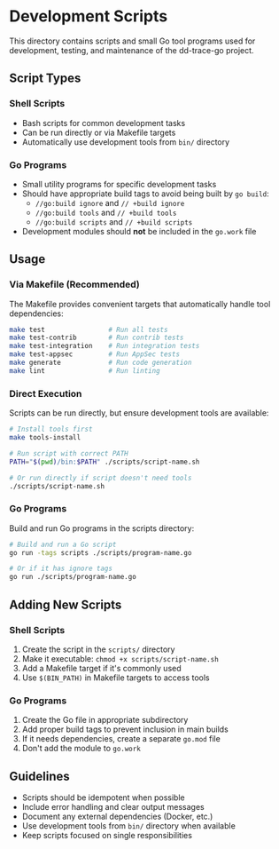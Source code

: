 # Development Scripts

This directory contains scripts and small Go tool programs used for development, testing, and maintenance of the dd-trace-go project.

## Script Types

### Shell Scripts

- Bash scripts for common development tasks
- Can be run directly or via Makefile targets
- Automatically use development tools from `bin/` directory

### Go Programs

- Small utility programs for specific development tasks
- Should have appropriate build tags to avoid being built by `go build`:
  - `//go:build ignore` and `// +build ignore`
  - `//go:build tools` and `// +build tools`
  - `//go:build scripts` and `// +build scripts`
- Development modules should **not** be included in the `go.work` file

## Usage

### Via Makefile (Recommended)

The Makefile provides convenient targets that automatically handle tool dependencies:

```bash
make test                # Run all tests
make test-contrib        # Run contrib tests
make test-integration    # Run integration tests
make test-appsec         # Run AppSec tests
make generate            # Run code generation
make lint                # Run linting
```

### Direct Execution

Scripts can be run directly, but ensure development tools are available:

```bash
# Install tools first
make tools-install

# Run script with correct PATH
PATH="$(pwd)/bin:$PATH" ./scripts/script-name.sh

# Or run directly if script doesn't need tools
./scripts/script-name.sh
```

### Go Programs

Build and run Go programs in the scripts directory:

```bash
# Build and run a Go script
go run -tags scripts ./scripts/program-name.go

# Or if it has ignore tags
go run ./scripts/program-name.go
```

## Adding New Scripts

### Shell Scripts

1. Create the script in the `scripts/` directory
2. Make it executable: `chmod +x scripts/script-name.sh`
3. Add a Makefile target if it's commonly used
4. Use `$(BIN_PATH)` in Makefile targets to access tools

### Go Programs

1. Create the Go file in appropriate subdirectory
2. Add proper build tags to prevent inclusion in main builds
3. If it needs dependencies, create a separate `go.mod` file
4. Don't add the module to `go.work`

## Guidelines

- Scripts should be idempotent when possible
- Include error handling and clear output messages
- Document any external dependencies (Docker, etc.)
- Use development tools from `bin/` directory when available
- Keep scripts focused on single responsibilities
